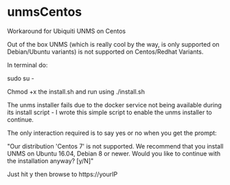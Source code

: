 # unmsCentos

Workaround for Ubiquiti UNMS on Centos

Out of the box UNMS (which is really cool by the way, is only supported on Debian/Ubuntu variants) is not supported on Centos/Redhat Variants.

In terminal do:

sudo su -

Chmod +x the install.sh and run using ./install.sh

The unms installer fails due to the docker service not being available during its install script - I wrote this simple script to enable the unms installer to continue.

The only interaction required is to say yes or no when you get the prompt:

"Our distribution 'Centos 7' is not supported. We recommend that you install UNMS on Ubuntu 16.04, Debian 8 or newer. Would you like to continue with the installation anyway? [y/N]"

Just hit y then browse to https://yourIP
